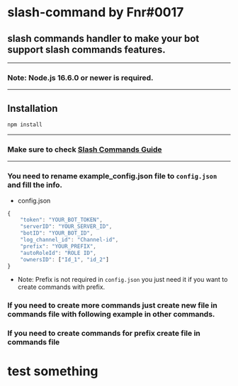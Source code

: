 # slash-command by Fnr#0017

## slash commands handler to make your bot support slash commands features.

---
### Note: Node.js 16.6.0 or newer is required.
---

## Installation

```sh
npm install
```

---
### Make sure to check [Slash Commands Guide](https://discordjs.guide/interactions/registering-slash-commands.html)
---
### You need to rename example_config.json file to `config.json` and fill the info.

- config.json
```js
{
    "token": "YOUR_BOT_TOKEN",
    "serverID": "YOUR_SERVER_ID",
    "botID": "YOUR_BOT_ID",
    "log_channel_id": "Channel-id",
    "prefix": "YOUR_PREFIX",
    "autoRoleId": "ROLE ID",
    "ownersID": ["Id_1", "id_2"]
}
```
- Note: Prefix is not required in `config.json` you just need it if you want to create commands with prefix.

### If you need to create more commands just create new file in commands file with following example in other commands.

### If you need to create commands for prefix create file in commands file

# test something